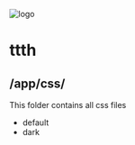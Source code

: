![logo](https://raw.githubusercontent.com/yafp/ttth/master/.github/logo/128x128.png)

# ttth

## /app/css/

This folder contains all css files

* default
* dark
